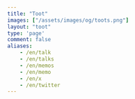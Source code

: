 ```yaml
---
title: "Toot"
images: ["/assets/images/og/toots.png"]
layout: "toot"
type: 'page'
comment: false
aliases:
    - /en/talk
    - /en/talks
    - /en/memos
    - /en/memo
    - /en/x
    - /en/twitter
---
```

